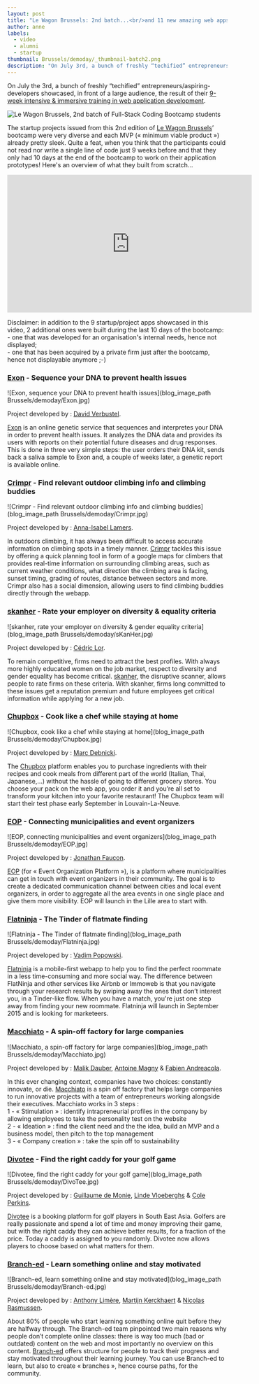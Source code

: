 ```yaml
---
layout: post
title: "Le Wagon Brussels: 2nd batch...<br/>and 11 new amazing web apps!"
author: anne
labels:
  - video
  - alumni
  - startup
thumbnail: Brussels/demoday/_thumbnail-batch2.png
description: "On July 3rd, a bunch of freshly “techified” entrepreneurs/aspiring-developers showcased, in front of a large audience, the result of their 9-week intensive training in web application development. Here's an overview of their final projects, built from scratch... in only 10 days!"
---
```


On July the 3rd, a bunch of freshly “techified” entrepreneurs/aspiring-developers showcased, in front of a large audience, the result of their [9-week intensive & immersive training in web application development](http://www.lewagon.org/program).

<img src='blog_image_path Brussels/demoday/_batch2.png' alt="Le Wagon Brussels, 2nd batch of Full-Stack Coding Bootcamp students">

The startup projects issued from this 2nd edition of [Le Wagon Brussels](http://www.lewagon.org/brussels)’ bootcamp were very diverse and each MVP (« minimum viable product ») already pretty sleek. Quite a feat, when you think that the participants could not read nor write a single line of code just 9 weeks before and that they only had 10 days at the end of the bootcamp to work on their application prototypes! Here's an overview of what they built from scratch...

<div class="video-wrapper"><iframe width="560" height="315" src="https://www.youtube.com/embed/shMfq1Vl9WA?showinfo=0" frameborder="0" allowfullscreen></iframe></div>

Disclaimer: in addition to the 9 startup/project apps showcased in this video, 2 additional ones were built during the last 10 days of the bootcamp:
</br>- one that was developed for an organisation's internal needs, hence not displayed;
</br>- one that has been acquired by a private firm just after the bootcamp, hence not displayable anymore ;-)


### [Exon](http://exonapp.com/en/) - Sequence your DNA to prevent health issues

![Exon, sequence your DNA to prevent health issues](blog_image_path Brussels/demoday/Exon.jpg)

Project developed by : [David Verbustel](https://www.linkedin.com/in/davidverbustel).

[Exon](http://exonapp.com/en/) is an online genetic service that sequences and interpretes your DNA in order to prevent health issues. It analyzes the DNA data and provides its users with reports on their potential future diseases and drug responses. This is done in three very simple steps: the user orders their DNA kit, sends back a saliva sample to Exon and, a couple of weeks later, a genetic report is available online.


### [Crimpr](http://crimpr.herokuapp.com/) - Find relevant outdoor climbing info and climbing buddies

![Crimpr - Find relevant outdoor climbing info and climbing buddies](blog_image_path Brussels/demoday/Crimpr.jpg)

Project developed by : [Anna-Isabel Lamers](https://www.linkedin.com/in/isabellamers).

In outdoors climbing, it has always been difficult to access accurate information on climbing spots in a timely manner. [Crimpr](http://crimpr.herokuapp.com/) tackles this issue by offering a quick planning tool in form of a google maps for climbers that provides real-time information on surrounding climbing areas, such as current weather conditions, what direction the climbing area is facing, sunset timing, grading of routes, distance between sectors and more. Crimpr also has a social dimension, allowing users to find climbing buddies directly through the webapp.


### [skanher](http://www.skanher.se/) - Rate your employer on diversity & equality criteria

![skanher, rate your employer on diversity & gender equality criteria](blog_image_path Brussels/demoday/sKanHer.jpg)

Project developed by : [Cédric Lor](https://www.linkedin.com/pub/lor-c%C3%A9dric/75/a79/bbb/en).

To remain competitive, firms need to attract the best profiles. With always more highly educated women on the job market, respect to diversity and gender equality has become critical. [skanher](http://www.skanher.se/), the disruptive scanner, allows people to rate firms on these criteria. With skanher, firms long committed to these issues get a reputation premium and future employees get critical information while applying for a new job.


### [Chupbox](https://chupbox.herokuapp.com/) - Cook like a chef while staying at home

![Chupbox, cook like a chef while staying at home](blog_image_path Brussels/demoday/Chupbox.jpg)

Project developed by : [Marc Debnicki](https://www.linkedin.com/in/marcdebnicki).

The [Chupbox](https://chupbox.herokuapp.com/) platform enables you to purchase ingredients with their recipes and cook meals from different part of the world (Italian, Thai, Japanese,…) without the hassle of going to different grocery stores. You choose your pack on the web app, you order it and you’re all set to transform your kitchen into your favorite restaurant! The Chupbox team will start their test phase early September in Louvain-La-Neuve.

### [EOP](http://eop-app.herokuapp.com/) - Connecting municipalities and event organizers

![EOP, connecting municipalities and event organizers](blog_image_path Brussels/demoday/EOP.jpg)

Project developed by : [Jonathan Faucon](https://www.linkedin.com/pub/jonathan-faucon/15/5a1/375).

[EOP](http://eop-app.herokuapp.com/) (for « Event Organization Platform »), is a platform where municipalities can get in touch with event organizers in their community. The goal is to create a dedicated communication channel between cities and local event organizers, in order to aggregate all the area events in one single place and give them more visibility. EOP will launch in the Lille area to start with.


### [Flatninja](http://flatninja-rails.herokuapp.com/) - The Tinder of flatmate finding

![Flatninja - The Tinder of flatmate finding](blog_image_path Brussels/demoday/Flatninja.jpg)

Project developed by : [Vadim Popowski](https://www.linkedin.com/in/vadimpopowsky).

[Flatninja](http://flatninja-rails.herokuapp.com/) is a mobile-first webapp to help you to find the perfect roommate in a less time-consuming and more social way. The difference between FlatNinja and other services like Airbnb or Immoweb is that you navigate through your research results by swiping away the ones that don’t interest you, in a Tinder-like flow. When you have a match, you're just one step away from finding your new roommate. Flatninja will launch in September 2015 and is looking for marketeers.


### [Macchiato](http://macchiatoinnovation.herokuapp.com/) - A spin-off factory for large companies

![Macchiato, a spin-off factory for large companies](blog_image_path Brussels/demoday/Macchiato.jpg)

Project developed by : [Malik Dauber](https://www.linkedin.com/in/mdauber), [Antoine Magny](https://www.linkedin.com/pub/antoine-magny/26/112/707) & [Fabien Andreacola](https://www.linkedin.com/pub/fabien-andreacola/5a/a08/980/en).

In this ever changing context, companies have two choices: constantly innovate, or die. [Macchiato](http://macchiatoinnovation.herokuapp.com/) is a spin off factory that helps large companies to run innovative projects with a team of entrepreneurs working alongside their executives. Macchiato works in 3 steps :
</br>1 - « Stimulation » : identify intrapreneurial profiles in the company by allowing employees to take the personality test on the website
</br>2 - « Ideation » : find the client need and the the idea, build an MVP and a business model, then pitch to the top management
</br>3 - « Company creation » : take the spin off to sustainability


### [Divotee](http://divotee.herokuapp.com/) - Find the right caddy for your golf game

![Divotee, find the right caddy for your golf game](blog_image_path Brussels/demoday/DivoTee.jpg)

Project developed by : [Guillaume de Monie](https://www.linkedin.com/pub/guillaume-de-monie/1/825/274), [Linde Vloeberghs](https://www.linkedin.com/in/lindevloeberghs) & [Cole Perkins](https://www.linkedin.com/pub/cole-perkins/5a/636/a85).

[Divotee](http://divotee.herokuapp.com/) is a booking platform for golf players in South East Asia. Golfers are really passionate and spend a lot of time and money improving their game, but with the right caddy they can achieve better results, for a fraction of the price. Today a caddy is assigned to you randomly. Divotee now allows players to choose based on what matters for them.


### [Branch-ed](http://branch-ed.herokuapp.com/) - Learn something online and stay motivated

![Branch-ed, learn something online and stay motivated](blog_image_path Brussels/demoday/Branch-ed.jpg)

Project developed by : [Anthony Limère](https://github.com/Antholimere), [Martijn Kerckhaert](https://www.linkedin.com/in/martijnkerckhaert) & [Nicolas Rasmussen](https://www.linkedin.com/pub/nicolas-rasmussen/65/85b/988).

About 80% of people who start learning something online quit before they are halfway through. The Branch-ed team pinpointed two main reasons why people don’t complete online classes: there  is way too much (bad or outdated) content on the web and most importantly no overview on this content. [Branch-ed](http://branch-ed.herokuapp.com/) offers structure for people to track their progress and stay motivated throughout their learning journey. You can use Branch-ed to learn, but also to create « branches », hence course paths, for the community.
